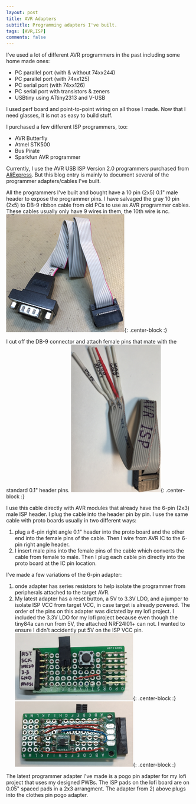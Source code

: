 ```yaml
---
layout: post
title: AVR Adapters
subtitle: Programming adapters I've built.
tags: [AVR,ISP]
comments: false
---
```


I've used a lot of different AVR programmers in the past including some home made ones:  
* PC parallel port (with & without 74xx244)
* PC parallel port (with 74xx125)
* PC serial port (with 74xx126)
* PC serial port with transistors & zeners
* USBtiny using ATtiny2313 and V-USB

I used perf board and point-to-point wiring on all those I made. Now that I need glasses, it is not as easy to build stuff.

I purchased a few different ISP programmers, too:  
* AVR Butterfly
* Atmel STK500
* Bus Pirate
* Sparkfun AVR programmer

Currently, I use the AVR USB ISP Version 2.0 programmers purchased from [AliExpress](https://www.aliexpress.com/item/33058820632.html?spm=a2g0o.productlist.0.0.7f7162baWPHDPv&algo_pvid=1870d67e-d175-4b41-84f5-6b9bed5020b9&algo_expid=1870d67e-d175-4b41-84f5-6b9bed5020b9-3&btsid=0ab50f6115820953717403273e475a&ws_ab_test=searchweb0_0,searchweb201602_,searchweb201603_). But this blog entry is mainly to document several of the programmer adapters/cables I've built.

All the programmers I've built and bought have a 10 pin (2x5) 0.1\" male header to expose the programmer pins.
I have salvaged the gray 10 pin (2x5) to DB-9 ribbon cable from old PCs to use as AVR programmer cables.
These cables usually only have 9 wires in them, the 10th wire is nc.
![Internal PC Serial Cable](../img/pc_serial.png){: .center-block :}

I cut off the DB-9 connector and attach female pins that mate with the standard 0.1\" header pins.
![AVR cable](../img/avr_cable.png){: .center-block :}

I use this cable directly with AVR modules that already have the 6-pin (2x3) male ISP header.
I plug the cable into the header pin by pin.
I use the same cable with proto boards usually in two different ways:  
1. plug a 6-pin right angle 0.1\" header into the proto board and the other end into the female pins of the cable. Then I wire from AVR IC to the 6-pin right angle header.
2. I insert male pins into the female pins of the cable which converts the cable from female to male. Then I plug each cable pin directly into the proto board at the IC pin location.

I've made a few variations of the 6-pin adapter:  
1. onde adapter has series resistors to help isolate the programmer from peripherals attached to the target AVR.
2. My latest adapter has a reset button, a 5V to 3.3V LDO, and a jumper to isolate ISP VCC from target VCC, in case target is already powered. The order of the pins on this adapter was dictated by my lofi project. I included the 3.3V LDO for my lofi project because even though the tiny84a can run from 5V, the attached NRF24l01+ can not. I wanted to ensure I didn't accidently put 5V on the ISP VCC pin. ![adapter front](../img/avr_adapter_front.png){: .center-block :} ![adapter back](../img/avr_adapter_back.png){: .center-block :}

The latest programmer adapter I've made is a pogo pin adapter for my lofi project that uses my designed PWBs. The ISP pads on the lofi board are on 0.05\" spaced pads in a 2x3 arrangment. The adapter from 2) above plugs into the clothes pin pogo adapter.


